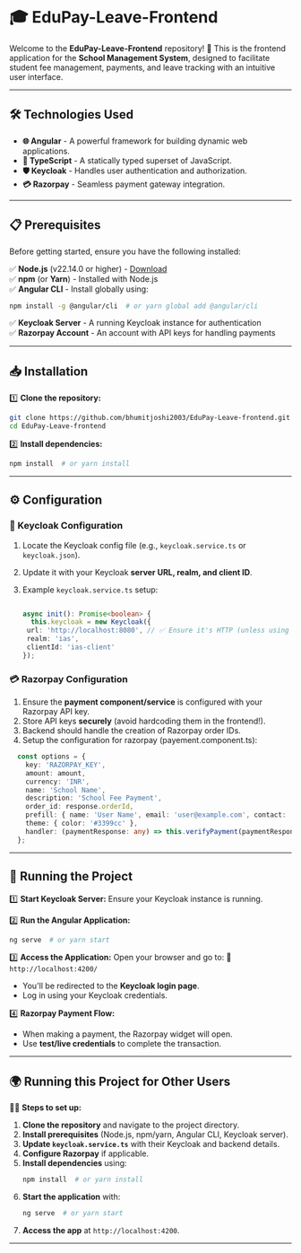 # 🎓 EduPay-Leave-Frontend

Welcome to the **EduPay-Leave-Frontend** repository! 🚀 This is the frontend application for the **School Management System**, designed to facilitate student fee management, payments, and leave tracking with an intuitive user interface.

---

## 🛠️ Technologies Used

- **🌐 Angular** - A powerful framework for building dynamic web applications.
- **📜 TypeScript** - A statically typed superset of JavaScript.
- **🛡️ Keycloak** - Handles user authentication and authorization.
- **💳 Razorpay** - Seamless payment gateway integration.

---

## 📋 Prerequisites

Before getting started, ensure you have the following installed:

✅ **Node.js** (v22.14.0 or higher) - [Download](https://nodejs.org/)  
✅ **npm** (or **Yarn**) - Installed with Node.js  
✅ **Angular CLI** - Install globally using:  
   ```bash
   npm install -g @angular/cli  # or yarn global add @angular/cli
   ```
✅ **Keycloak Server** - A running Keycloak instance for authentication  
✅ **Razorpay Account** - An account with API keys for handling payments

---

## 📥 Installation

1️⃣ **Clone the repository:**
   ```bash
   git clone https://github.com/bhumitjoshi2003/EduPay-Leave-frontend.git
   cd EduPay-Leave-frontend
   ```

2️⃣ **Install dependencies:**
   ```bash
   npm install  # or yarn install
   ```

---

## ⚙️ Configuration

### 🔐 Keycloak Configuration
1. Locate the Keycloak config file (e.g., `keycloak.service.ts` or `keycloak.json`).
2. Update it with your Keycloak **server URL, realm, and client ID**.
3. Example `keycloak.service.ts` setup:

   ```typescript
   
   async init(): Promise<boolean> {
     this.keycloak = new Keycloak({
    url: 'http://localhost:8080', // ✅ Ensure it's HTTP (unless using SSL)
    realm: 'ias',
    clientId: 'ias-client'
   });
   
   ```

### 💳 Razorpay Configuration
1. Ensure the **payment component/service** is configured with your Razorpay API key.
2. Store API keys **securely** (avoid hardcoding them in the frontend!).
3. Backend should handle the creation of Razorpay order IDs.
4. Setup the configuration for razorpay (payement.component.ts):

```typescript
  const options = {
    key: 'RAZORPAY_KEY',  
    amount: amount,      
    currency: 'INR',
    name: 'School Name',
    description: 'School Fee Payment',
    order_id: response.orderId,
    prefill: { name: 'User Name', email: 'user@example.com', contact: '1234567890' },
    theme: { color: '#3399cc' },
    handler: (paymentResponse: any) => this.verifyPayment(paymentResponse)
  };
```

---

## 🚀 Running the Project

1️⃣ **Start Keycloak Server:** Ensure your Keycloak instance is running.

2️⃣ **Run the Angular Application:**
   ```bash
   ng serve  # or yarn start
   ```

3️⃣ **Access the Application:** Open your browser and go to:
   🔗 `http://localhost:4200/`
   - You'll be redirected to the **Keycloak login page**.
   - Log in using your Keycloak credentials.

4️⃣ **Razorpay Payment Flow:**
   - When making a payment, the Razorpay widget will open.
   - Use **test/live credentials** to complete the transaction.

---

## 🌍 Running this Project for Other Users

👨‍💻 **Steps to set up:**
1. **Clone the repository** and navigate to the project directory.
2. **Install prerequisites** (Node.js, npm/yarn, Angular CLI, Keycloak server).
3. **Update `keycloak.service.ts`** with their Keycloak and backend details.
4. **Configure Razorpay** if applicable.
5. **Install dependencies** using:
   ```bash
   npm install  # or yarn install
   ```
6. **Start the application** with:
   ```bash
   ng serve  # or yarn start
   ```
7. **Access the app** at `http://localhost:4200`.

---
